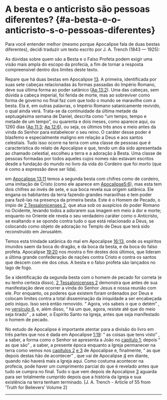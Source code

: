 # A besta e o anticristo são pessoas diferentes? {#a-besta-e-o-anticristo-s-o-pessoas-diferentes}

Para você entender melhor (mesmo porque Apocalipse fala de duas bestas diferentes), decidi traduzir um texto escrito por J. A. Trench (1843 — 1925):

As dúvidas sobre quem são a Besta e o Falso Profeta podem exigir uma visão mais ampla do escopo da profecia, a fim de tornar a resposta compreensível dentro dos limites deste texto.

Repare que há duas bestas em Apocalipse [13](http://bibliaonline.com.br/acf/ap/13). A primeira, identificada por suas sete cabeças relacionadas às formas passadas do Império Romano, deve sua última forma ao poder satânico ([Ap 13:2](http://bibliaonline.com.br/acf/ap/13/2)). Uma das cabeças, sem dúvida a cabeça imperial, foi ferida de morte, mas ao sobreviver como forma de governo no final faz com que todo o mundo se maravilhe com a besta. Ela é, em outras palavras, o Império Romano satanicamente revivido, o qual ainda verá. Trata-se da continuidade da última metade da septuagésima semana de Daniel, descrita como “um tempo, tempo e metade de um tempo”, ou quarenta e dois meses, como aparece aqui, ou 1260 dias ([Ap 11:3](http://bibliaonline.com.br/acf/ap/11/3); [Ap 12:6](http://bibliaonline.com.br/acf/ap/12/6)), ou seja, os últimos três anos e meio antes da vinda do Senhor para estabelecer o seu reino. O caráter desse poder é blasfemo e especialmente maligno em relação a Deus e aos santos celestiais. Tudo isso ocorre na terra com uma classe de pessoas que é característica do relato de Apocalipse e que, tendo um dia sido apresentada ao chamado celestial, escolheu a terra e a adoração à Besta. Uma classe de pessoas formadas por todos aqueles cujos nomes não estavam escritos desde a fundação do mundo no livro da vida do Cordeiro que foi morto (que é como a expressão deve ser lida).

em [Apocalipse 13:11](http://bibliaonline.com.br/acf/ap/13/11) temos a segunda besta com chifres como de cordeiro, uma imitação de Cristo (como ele aparece em [Apocalipse5:6](http://bibliaonline.com.br/acf/ap/5/6)), mas esta tem dois chifres ao invés de sete, e sua boca revela sua origem satânica. Ele engana os habitantes da terra fazendo grandes maravilhas e tem poder para fazê-las na presença da primeira besta. Este é o Homem de Pecado, o ímpio de [2 Tessalonicenses 2](http://bibliaonline.com.br/acf/2ts/2), que atua sob os auspícios do poder Romano no Ocidente, levando todos a adorarem sua imagem em meio à dor e morte; enquanto no Oriente ele revela o seu verdadeiro caráter como o Anticristo, se exaltando e se opondo contra tudo o que está relacionado a Deus, se colocando como objeto de adoração no Templo de Deus que terá sido reconstruído em Jerusalém.

Temos esta trindade satânica do mal em Apocalipse [16:13](http://bibliaonline.com.br/acf/ap/16/13), onde os espíritos imundos saem da boca do dragão, e da boca da besta, e da boca do falso profeta. Apocalipse [19:20](http://bibliaonline.com.br/acf/ap/19/20) nos mostra o fim destes dois últimos, que lideram a última grande confederação de nações contra Cristo e contra os santos que descem com ele dos céus. A besta e o falso profeta são lançados no lago de fogo.

Se a identificação da segunda besta com o homem de pecado for correta (e eu tenho certeza disso), [2 Tessalonicenses 2](http://bibliaonline.com.br/acf/2ts/2) demonstra que antes de sua manifestação deve ocorrer a vinda do Senhor Jesus e nossa reunião com ele. Por enquanto, os poderes que existem foram ordenados por Deus e colocam limites contra a total disseminação da iniquidade a ser encabeçada pelo iníquo. Isso será então removido. “ Agora, vós sabeis o que o detém” , no [versículo 6](http://bibliaonline.com.br/acf/2ts/2/6), e, além disso, “ há um que, agora, resiste até que do meio seja tirado” , a saber, o Espírito Santo na Igreja, antes que seja manifestado o homem de pecado.

No estudo de Apocalipse é importante atentar para a divisão do livro em três partes que nos é dada em Apocalipse [1:19](http://bibliaonline.com.br/acf/ap/1/19): “ as coisas que tens visto” , a saber, a forma como o Senhor se apresenta a João no [capítulo 1](http://bibliaonline.com.br/acf/ap/1); depois “ as que são” , a saber, a presente época enquanto a Igreja permanecer na terra como vemos nos [capítulos 2](http://bibliaonline.com.br/acf/ap/2) [e 3](http://bibliaonline.com.br/acf/ap/3) de Apocalipse e, finalmente, “ as que depois destas hão de acontecer” , que vai de Apocalipse [4](http://bibliaonline.com.br/acf/ap/4) em diante, quando não haverá mais a Igreja aqui. Como costuma acontecer na profecia, pode haver um cumprimento parcial do que é revelado antes que tudo se cumpra no final. Tudo o que vem depois de Apocalipse [3](http://bibliaonline.com.br/acf/ap/3) aguarda para ser totalmente cumprido depois que a história da Igreja e sua existência na terra tenham terminado. [J. A. Trench - Article of 55 from ‘Truth for Believers’ Volume 2]

*****